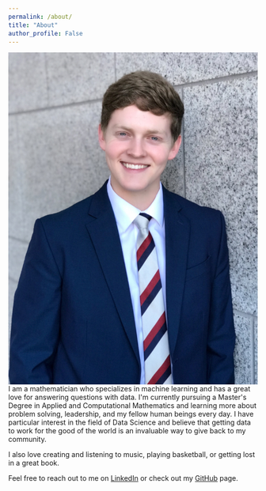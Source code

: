 ```yaml
---
permalink: /about/
title: "About"
author_profile: False
---
```


<img align="right" src="https://github.com/drewjohnston13/drewjohnston13.github.io/blob/master/assets/images/profesh.JPG">

I am a mathematician who specializes in machine learning and has a great love for answering questions with data. I'm currently pursuing a Master's Degree in Applied and Computational Mathematics and learning more about problem solving, leadership, and my fellow human beings every day. I have particular interest in the field of Data Science and believe that getting data to work for the good of the world is an invaluable way to give back to my community. 

I also love creating and listening to music, playing basketball, or getting lost in a great book. 

Feel free to reach out to me on [LinkedIn](https://www.linkedin.com/in/drewjohnston13/) or check out my [GitHub](https://github.com/drewjohnston13) page.  
